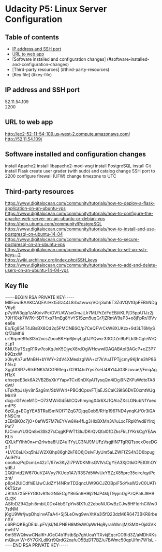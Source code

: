 # Udacity P5: Linux Server Configuration

## Table of contents

- [IP address and SSH port](#ip-address-and-ssh-port)
- [URL to web app](#url-to-web-app)
- [Software installed and configuration changes] (#software-installed-and-configuration-changes)
- [Third-party resources] (#third-party-resources)
- [Key file] (#key-file)

## IP address and SSH port
52.11.54.109  
2200

## URL to web app
http://ec2-52-11-54-109.us-west-2.compute.amazonaws.com/  
http://52.11.54.109/

## Software installed and configuration changes
install Apache2
install libapache2-mod-wsgi
install PostgreSQL
install Git
install Flask
create user grader (with sudo) and catalog
change SSH port to 2200
configure firewall (UFW)
change timezone to UTC

## Third-party resources
https://www.digitalocean.com/community/tutorials/how-to-deploy-a-flask-application-on-an-ubuntu-vps  
https://www.digitalocean.com/community/tutorials/how-to-configure-the-apache-web-server-on-an-ubuntu-or-debian-vps  
https://help.ubuntu.com/community/PostgreSQL  
https://www.digitalocean.com/community/tutorials/how-to-install-and-use-postgresql-on-ubuntu-14-04  
https://www.digitalocean.com/community/tutorials/how-to-secure-postgresql-on-an-ubuntu-vps
https://www.digitalocean.com/community/tutorials/how-to-set-up-ssh-keys--2  
https://wiki.archlinux.org/index.php/SSH_keys
https://www.digitalocean.com/community/tutorials/how-to-add-and-delete-users-on-an-ubuntu-14-04-vps

## Key file  

-----BEGIN RSA PRIVATE KEY-----
MIIEowIBAAKCAQEArHkt5Gz44L8rbctwwx/VOrj3uh6T3ZdVQVtGpFEBhNDgV6yE
p7yttW3gjp1zAKxivlPc/DVfUAWseOmJjLlr7MLPrZdFdEB/iiKLPjD5ppU1Jz2j
79H10kk7W7K+5DTYxs71mEg8YvYS1Szm5uqGr7jZRmW9aP3+o8jFpRr/I9Vvea8e
Eo/Eg654T4JBsBX8Qd2q5PMCNBSO/p7CeQFVrCkW8XUKzx+9d3LT6MySQfZbMfI6
urf6rpmBRoSl3n2xcsZbooBKHp6jlmyLgDJYQwcr33ODZn9bPLb3hCgIeWrQzLp1
6NU3iyTSzgR1Rw7coKqJnK5DjyeX8rdOgWHcwwIDAQABAoIBAGcP+oZ3P7k9QzxW
x0kyKn7urMnBH+bYWY+2dV4XMeslzglWA+cf7kVuJTPTjjcmy9Kj1ne3hP8ShN+z
3ggDfSR7vRIkRNKVACGRRteg+G2814hdYysZseU48Yl4JG3Fzovue//FmqAgH1zX
ehsepeE3ek6A2VB2BsXkYYapvTCxi9nDKyAITysqQn4iDgi9NZKFuWdtoTA8dwt/
uTqkftpJslyv8n5ag8m/SbWW4+PBCdCpsvFTjaEJSCaK39IS6DVE0xmtWJgMrrI9
dcg+lG1VceM1D+O73MWiiGd5kllCQvhmyngX4r6XJ1QAIaZXsLONubN1YoexmfPS
6zGLg+ECgYEA5TRaISmNOf71ZqG7DjqqGob5/RHp1967ND4ynqKJfOr3iGAhNSCm
zEBrBKOc7jO+0efW57M7kEYVw8Ke4fLg3HlxBXMn3V/uLxcFRpKfwd8YlrcjPaf7
IUCnnuYU3Qn8vi3Sk27sCqgKPWT13lrJDKrQvQfal01DZksFkLfYKrkCgYEAwKL5
QXLkFYlhh0n+m2rIwba8iUZ4uI1YyLC3NJ9MUFzVsgjfiN7TgRQTsocxOeeDGzI1
+LVC0aLKxq5hiJW2XQhp86gh2kF8O6jOslvFJyUm5aLZWFfZS4h3D6bpugAuIHYu
oooAozPqDcmLv42zT/97w3KyZl7PW0KMhsGVlVsCgYEA3XjOtkiOPEIOIhOYydEJ
2QQfvtd2W67OuVZ4Vyy7KUdp1A7/R3S7d5WvUxY9ZzX85prc35oire/qy/Pcznt/
p8p42UlCdfhiEIJwCJdZY14NRmTD2qncUW9GCJZOBp/F5oYkeW2vC0UAT/6kTSzw
JBtSA7X5FEYGIGvRftsGN5ECgYB65n9H9lj2NJP4kIjT9yjmDgPzQPa8J9HBGJ2K
ASfbDZ942phi5mbiL0Dx4bbSTpYiv8IXTu22eboNUCwBzCJw8HFIdrhCWw07stNM
j6gU9Wr/jwpDhqinvATaA4+Sj5LeOwg9wvXtKa3l5fQ23dzM6R6473BKR6rbenXV
c6RPiQKBgDEIbLpFVjkl/NLPNEH8M9sW0pWrHqRyrahWmljM/SMX+0jdGVKmvhTV
6m55WQIwwCNaIK+JOeC4b1FstbSp7ghUoaYTXvkjEqcrCO9Id3Z/aMDhXKsmQkuv
W+6Y7GKLdIKrt9QrdG2xafuO5BzDT7BZ/u7BWmc50qpUlfm7W1sL
-----END RSA PRIVATE KEY-----





